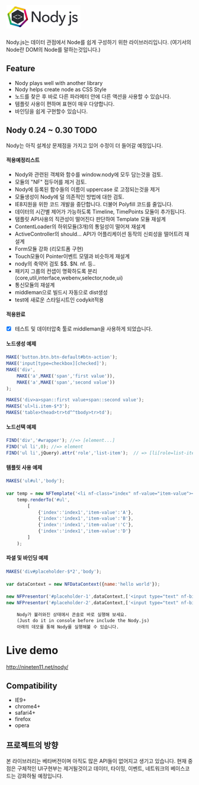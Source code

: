 ![Nody.js](/source/logo/nodyjs-small.png)
==================================
Nody.js는 데이터 관점에서 Node를 쉽게 구성하기 위한 라이브러리입니다. 
(여기서의 Node란 DOM의 Node를 말하는것입니다.)

## Feature #

  - Nody plays well with another library
  - Nody helps create node as CSS Style
  - 노드를 찾은 후 바로 다른 파라메터 안에 다른 액션을 사용할 수 있습니다.
  - 템플릿 사용이 편하며 표현이 매우 다양합니다.
  - 바인딩을 쉽게 구현할수 있습니다.
  
## Nody 0.24 ~ 0.30 TODO #
Nody는 아직 설계상 문제점을 가지고 있어 수정이 더 들어갈 예정입니다.

#### 적용예정리스트
  - Nody와 관련된 객체와 함수를 window.nody에 모두 담는것을 검토.
  - 모듈의 "NF" 접두어를 제거 검토.
  - Nody에 등록된 함수들의 이름이 uppercase 로 고정되는것을 제거
  - 모듈생성이 Nody에 덜 의존적인 방법에 대한 검토.
  - IE8지원을 위한 코드 개발을 중단합니다. 더불어 Polyfill 코드를 줄입니다.
  - 데이터의 시간별 제어가 가능하도록 Timeline, TimePoints 모듈이 추가됩니다.
  - 탬플릿 API사용의 직관성이 떨어진다 판단하여 Template 모듈 재설계
  - ContentLoader의 하위모듈(3개)의 통일성이 떨어져 재설계
  - ActiveController의 should... API가 어플리케이션 동작의 신뢰성을 떨어트려 재설계
  - Form모듈 강화 (리모트폼 구현)
  - Touch모듈이 Pointer이벤트 모델과 비슷하게 재설계
  - nody의 축약어 검토 $$. $N. nf. 등..
  - 패키지 그룹의 컨샙이 명확하도록 분리 (core,util,interface,webenv,selector,node,ui)
  - 통신모듈의 재설계
  - middleman으로 빌드시 자동으로 dist생성
  - test에 새로운 스타일시트인 codykit적용
  
#### 적용완료  
  -[x] 테스트 및 데이터압축 툴로 middleman을 사용하게 되었습니다.

#### 노드생성 예제
```javascript
MAKE('button.btn.btn-default#btn-action');
MAKE('input[type=checkbox][checked]');
MAKE('div',
	MAKE('a',MAKE('span','first value')),
	MAKE('a',MAKE('span','second value'))
);
```
```javascript
MAKES('div>a>span::first value+span::second value');
MAKES('ul>li.item-$*3');
MAKES('table>thead>tr>td^^tbody>tr>td');
```


#### 노드선택 예제
```javascript
FIND('div','#wrapper'); //=> [element...]
FIND('ul li',0); //=> element
FIND('ul li',jQuery).attr('role','list-item');  // => [li[role=list-item]]
```

#### 템플릿 사용 예제
```javascript
MAKES('ul#ul','body');

var temp = new NFTemplate('<li nf-class="index" nf-value="item-value"></li>');
	temp.renderTo('#ul',
		[
			{'index':'index1','item-value':'A'},
			{'index':'index1','item-value':'B'},
			{'index':'index1','item-value':'C'},
			{'index':'index1','item-value':'D'}
		]
	);
```
  
#### 파셜 및 바인딩 예제
```javascript
MAKES('div#placeholder-$*2','body');

var dataContext = new NFDataContext({name:'hello world'});

new NFPresentor('#placeholder-1',dataContext,['<input type="text" nf-bind="name">'],true);
new NFPresentor('#placeholder-2',dataContext,['<input type="text" nf-bind="name">'],true);
```

```
	Nody가 불러와진 상태에서 콘솔로 바로 실행해 보세요.
	(Just do it in console before include the Nody.js)
	아래의 데모를 통해 Nody를 실행해불 수 있습니다.
```

# Live demo #
<a href="http://nineten11.net/nody/">http://nineten11.net/nody/</a>

## Compatibility #
  - IE9+
  - chrome4+
  - safari4+
  - firefox
  - opera
  
## 프로젝트의 방향 #
본 라이브러리는 베타버전이며 아직도 많은 API들이 없어지고 생기고 있습니다.
현재 중점은 구체적인 UI구현부는 제거될것이고 데이터, 타이밍, 이벤트, 네트워크의 베이스코드는 강화하될 예정입니다.
